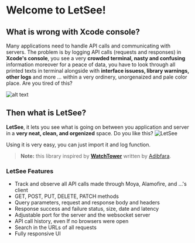 # Welcome to LetSee!

## What is wrong with Xcode console?

Many applications need to handle API calls and communicating with servers. The problem is by logging API calls (requests and responses) in **Xcode's console**, you see a very **crowded terminal, nasty and confusing** information moreover for a peace of data, you have to look through all printed texts in terminal alongside with **interface issuess, library warnings, other logs** and more ... within a very ordinery, unorgenaized and pale color place. Are you tired of this?

![alt text](https://github.com/farshadjahanmanesh/Letsee/blob/main/Examples%2BImages/bad.jpg?raw=true)

## Then what is LetSee?
**LetSee**, it lets you see what is going on between you application and server in a **very neat, clean, and orgenized** space. Do you like this?
![LetSee](https://github.com/farshadjahanmanesh/Letsee/blob/main/Examples%2BImages/good.gif?raw=true)

Using it is very easy, you can just import it and log function. 
> **Note:** this library inspired by [**WatchTower**](https://github.com/adibfara/WatchTower) written by [Adibfara](https://github.com/adibfara).

### LetSee Features
-   Track and observe all API calls made through Moya, Alamofire, and ...'s client
-   GET, POST, PUT, DELETE, PATCH methods
-   Query parameters, request and response body and headers
-   Response success and failure status, size, date and latency
-   Adjustable port for the server and the websocket server
-   API call history, even If no browsers were open
-   Search in the URLs of all requests
-   Fully responsive UI
